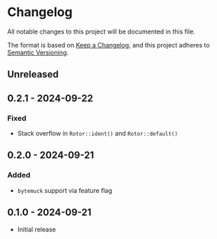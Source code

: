 # Changelog

All notable changes to this project will be documented in this file.

The format is based on [Keep a Changelog](https://keepachangelog.com/en/1.1.0/),
and this project adheres to [Semantic Versioning](https://semver.org/spec/v2.0.0.html).

## Unreleased

## 0.2.1 - 2024-09-22

### Fixed

- Stack overflow in `Rotor::ident()` and `Rotor::default()`

## 0.2.0 - 2024-09-21

### Added

- `bytemuck` support via feature flag

## 0.1.0 - 2024-09-21

- Initial release
